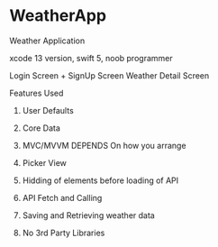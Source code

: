 # WeatherApp

Weather Application 

xcode 13 version, swift 5, noob programmer

Login Screen + SignUp Screen
Weather Detail Screen 


Features Used 

1. User Defaults

2. Core Data

3. MVC/MVVM DEPENDS On how you arrange 

4. Picker View
 
5. Hidding of elements before loading of API
 
6. API Fetch and Calling 
 
7. Saving and Retrieving weather data 
 
8. No 3rd Party Libraries 
